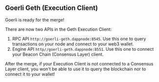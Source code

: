 ## Goerli Geth (Execution Client)

Goerli is ready for the merge!

There are now two APIs in the Geth Execution Client:
1. RPC API `http://goerli-geth.dappnode:8545`. Use this one to query transactions on your node and connect to your web3 wallet.
2. Engine API `http//goerli-geth.dappnode:8551`. Use this one to connect your Beacon Chain (Consensus Layer) client.

After the merge, if your Execution Client is not connected to a Consensus Layer client, you won't be able to use it to query the blockchain nor to connect it to your wallet!
